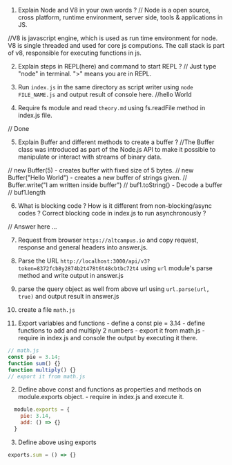 1. Explain Node and V8 in your own words ? 
// Node is a open source, cross platform, runtime environment, server side, tools & applications in JS.

//V8 is javascript engine, which is used as run time environment for node. V8 is single threaded and used for core js computions. The call stack is part of v8, responsible for executing functions in js. 

2. Explain steps in REPL(here) and command to start REPL ?
// Just type "node" in terminal. ">"  means you are in REPL.

3. Run `index.js` in the same directory as script writer using `node FILE_NAME.js` and output result of console here.
//hello World

4. Require fs module and read `theory.md` using fs.readFile method in index.js file.

// Done

5. Explain Buffer and different methods to create a buffer ?
//The Buffer class was introduced as part of the Node.js API to make it possible to manipulate or interact with streams of binary data.

// new Buffer(5) - creates buffer with fixed size of 5 bytes.
// new Buffer("Hello World") -  creates a new buffer of strings given.
// Buffer.write("I am written inside buffer")
// buf1.toString() - Decode a buffer
// buf1.length


6. What is blocking code ? How is it different from non-blocking/async codes ? Correct blocking code in index.js to run asynchronously ?

// Answer here ...

7. Request from browser `https://altcampus.io` and copy request, response and general headers into answer.js.

8. Parse the URL `http://localhost:3000/api/v3?token=8372fcb8y2874b2t478t6t48cbtbc72t4` using `url` module's parse method and write output in answer.js

9. parse the query object as well from above url using `url.parse(url, true)` and output result in answer.js

10. create a file `math.js`
  1. Export variables and functions
    - define a const pie = 3.14
    - define functions to add and multiply 2 numbers
    - export it from math.js
    - require in index.js and console the output by executing it there.
```js
// math.js
const pie = 3.14;
function sum() {}
function multiply() {}
// export it from math.js
```

  2. Define above const and functions as properties and methods on module.exports object.
    - require in index.js and execute it.

```js
  module.exports = {
    pie: 3.14,
    add: () => {}
  }
```
  3. Define above using exports 

```js
exports.sum = () => {}
```
